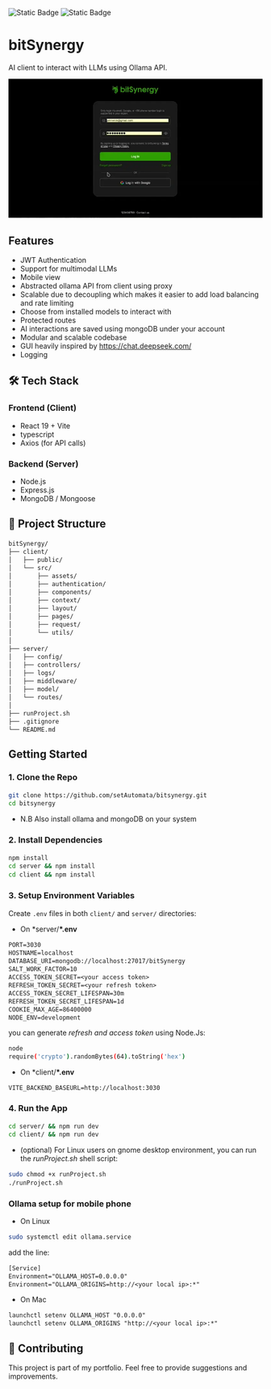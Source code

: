 ![Static Badge](https://img.shields.io/badge/DB-MongoDB-green)
![Static Badge](https://img.shields.io/badge/license-MIT-orange)

# bitSynergy

AI client to interact with LLMs using Ollama API.

![bitSynergy preview](./preview.webp)

## Features

- JWT Authentication
- Support for multimodal LLMs
- Mobile view
- Abstracted ollama API from client using proxy
- Scalable due to decoupling which makes it easier to add load balancing and rate limiting
- Choose from installed models to interact with
- Protected routes
- AI interactions are saved using mongoDB under your account
- Modular and scalable codebase
- GUI heavily inspired by https://chat.deepseek.com/
- Logging

## 🛠️ Tech Stack

### Frontend (Client)

- React 19 + Vite
- typescript
- Axios (for API calls)

### Backend (Server)

- Node.js
- Express.js
- MongoDB / Mongoose

## 📁 Project Structure

```
bitSynergy/
├── client/
│	├── public/
│	└── src/
│		├── assets/
│		├── authentication/
│		├── components/
│		├── context/
│		├── layout/
│		├── pages/
│		├── request/
│		└── utils/
│
├── server/
│	├── config/
│	├── controllers/
│	├── logs/
│	├── middleware/
│	├── model/
│	└── routes/
│
├── runProject.sh
├── .gitignore
└── README.md
```

## Getting Started

### 1. Clone the Repo

```bash
git clone https://github.com/setAutomata/bitsynergy.git
cd bitsynergy
```

- N.B Also install ollama and mongoDB on your system

### 2. Install Dependencies

```bash
npm install
cd server && npm install
cd client && npm install
```

### 3. Setup Environment Variables

Create `.env` files in both `client/` and `server/` directories:

- On \*server/**\*.env**

```
PORT=3030
HOSTNAME=localhost
DATABASE_URI=mongodb://localhost:27017/bitSynergy
SALT_WORK_FACTOR=10
ACCESS_TOKEN_SECRET=<your access token>
REFRESH_TOKEN_SECRET=<your refresh token>
ACCESS_TOKEN_SECRET_LIFESPAN=30m
REFRESH_TOKEN_SECRET_LIFESPAN=1d
COOKIE_MAX_AGE=86400000
NODE_ENV=development
```

you can generate _refresh and access token_ using Node.Js:

```bash
node
require('crypto').randomBytes(64).toString('hex')
```

- On \*client/**\*.env**

```
VITE_BACKEND_BASEURL=http://localhost:3030
```

### 4. Run the App

```bash
cd server/ && npm run dev
cd client/ && npm run dev
```

- (optional) For Linux users on gnome desktop environment, you can run the _runProject.sh_ shell script:

```bash
sudo chmod +x runProject.sh
./runProject.sh
```

### Ollama setup for mobile phone

- On Linux

```bash
sudo systemctl edit ollama.service

```

add the line:

```
[Service]
Environment="OLLAMA_HOST=0.0.0.0"
Environment="OLLAMA_ORIGINS=http://<your local ip>:*"
```

- On Mac

```
launchctl setenv OLLAMA_HOST "0.0.0.0"
launchctl setenv OLLAMA_ORIGINS "http://<your local ip>:*"
```

## 🤝 Contributing

This project is part of my portfolio. Feel free to provide suggestions and improvements.

